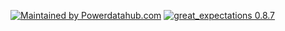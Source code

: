 [![Maintained by Powerdatahub.com](https://img.shields.io/badge/maintained%20by-powerdatahub.com-%233D4DFE.svg?style=for-the-badge)](https://powerdatahub.com/?ref=great-expectations-docker) [![great_expectations 0.8.7](https://img.shields.io/badge/great_expectations-0.8.7-3D4DFE.svg?style=for-the-badge)](https://github.com/great-expectations/great_expectations)